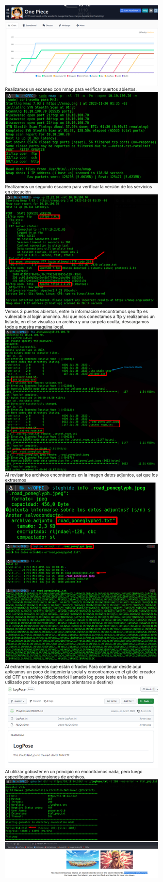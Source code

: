 ![](../../Images/Pasted%20image%2020231120013355.png)
Realizamos un escaneo con nmap para verificar puertos abiertos.
![](../../Images/Pasted%20image%2020231120013852.png)
Realizamos un segundo escaneo para verificar la versión de los servicios en ejecución
![](../../Images/Pasted%20image%2020231120014055.png)
Vemos 3 puertos abiertos, entre la informacion encontramos qeu ftp es vulnerable al login anonimo.
Asi que nos conectamos a ftp y realizamos un listado, en el se visualiza un archivo y una carpeta oculta, descargamos todo a nuestra maquina local.
![](../../Images/Pasted%20image%2020231120013824.png)
Al revisar los archivos encontramos en la imagen datos adjuntos, así que los extraemos
![](../../Images/Pasted%20image%2020231120014541.png)
![](../../Images/Pasted%20image%2020231120014728.png)
Al extraerlos notamos que están cifrados
Para continuar desde aquí aplicamos un poco de ingeniería social y encontramos en el git del creador del CTF un archivo (diccionario) llamado log pose (este en la serie es utilizado por los personajes para orientarse a destino)
![](../../Images/Pasted%20image%2020231127191452.png)
Al utilizar gobuster en un principio no encontramos nada, pero luego especificamos extensiones de archivos.
![](../../Images/Pasted%20image%2020231127193407.png)
![](../../Images/Pasted%20image%2020231127193447.png)

